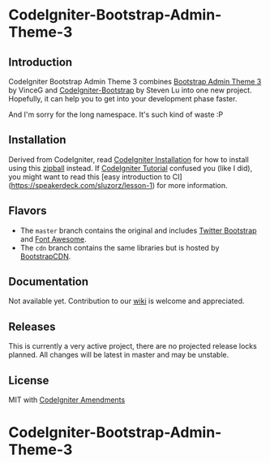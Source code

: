 CodeIgniter-Bootstrap-Admin-Theme-3
===================================

## Introduction

CodeIgniter Bootstrap Admin Theme 3 combines [Bootstrap Admin Theme 3](https://github.com/VinceG/Bootstrap-Admin-Theme-3) by VinceG and [CodeIgniter-Bootstrap](https://github.com/sjlu/CodeIgniter-Bootstrap) by Steven Lu into one new project. Hopefully, it can help you to get into your development phase faster. 

And I'm sorry for the long namespace. It's such kind of waste :P

## Installation

Derived from CodeIgniter, read [CodeIgniter Installation](http://codeigniter.com/user_guide/installation/index.html) for how to install using this [zipball](https://github.com/BetaUliansyah/CodeIgniter-Bootstrap-Admin-Theme-3/archive/master.zip) instead. If [CodeIgniter Tutorial](http://codeigniter.com/user_guide/tutorial/index.html) confused you (like I did), you might want to read this [easy introduction to CI] (https://speakerdeck.com/sluzorz/lesson-1) for more information.

## Flavors

* The `master` branch contains the original and includes [Twitter Bootstrap](http://twitter.github.io/bootstrap/) and [Font Awesome](http://fortawesome.github.io/Font-Awesome/).
* The `cdn` branch contains the same libraries but is hosted by [BootstrapCDN](http://www.bootstrapcdn.com/).

## Documentation

Not available yet. Contribution to our [wiki](https://github.com/BetaUliansyah/CodeIgniter-Bootstrap-Admin-Theme-3/wiki) is welcome and appreciated.

## Releases

This is currently a very active project, there are no projected release locks planned. All changes will be latest in master and may be unstable.

## License

MIT with [CodeIgniter Amendments](http://codeigniter.com/user_guide/license.html)

CodeIgniter-Bootstrap-Admin-Theme-3
===================================

